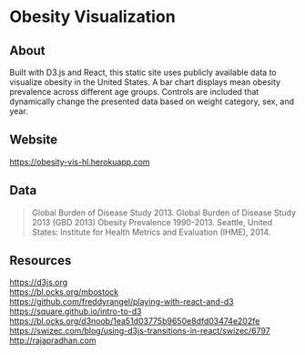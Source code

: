 # Obesity Visualization

## About
Built with D3.js and React, this static site uses publicly available data to visualize obesity in the United States. A bar chart displays mean obesity prevalence across different age groups. Controls are included that dynamically change the presented data based on weight category, sex, and year.

## Website
<https://obesity-vis-hl.herokuapp.com>

## Data
>Global Burden of Disease Study 2013. Global Burden of Disease Study 2013 (GBD 2013) Obesity Prevalence 1990-2013. Seattle, United States: Institute for Health Metrics and Evaluation (IHME), 2014.

## Resources
<https://d3js.org>  
<https://bl.ocks.org/mbostock>  
<https://github.com/freddyrangel/playing-with-react-and-d3>  
<https://square.github.io/intro-to-d3>  
<https://bl.ocks.org/d3noob/1ea51d03775b9650e8dfd03474e202fe>
<https://swizec.com/blog/using-d3js-transitions-in-react/swizec/6797>  
<http://rajapradhan.com>  
